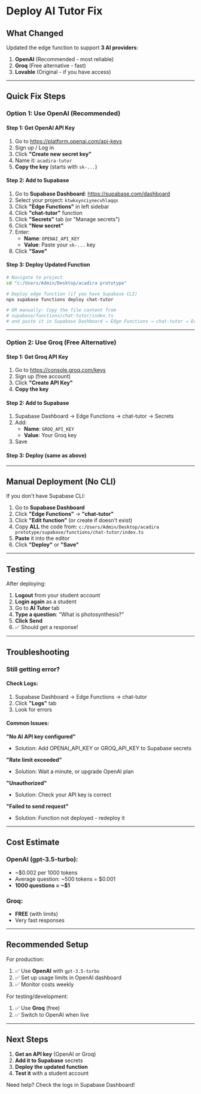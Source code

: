 # Deploy AI Tutor Fix

## What Changed
Updated the edge function to support **3 AI providers**:
1. **OpenAI** (Recommended - most reliable)
2. **Groq** (Free alternative - fast)
3. **Lovable** (Original - if you have access)

---

## Quick Fix Steps

### Option 1: Use OpenAI (Recommended)

#### Step 1: Get OpenAI API Key
1. Go to https://platform.openai.com/api-keys
2. Sign up / Log in
3. Click **"Create new secret key"**
4. Name it: `acadira-tutor`
5. **Copy the key** (starts with `sk-...`)

#### Step 2: Add to Supabase
1. Go to **Supabase Dashboard**: https://supabase.com/dashboard
2. Select your project: `ktwkxynciynecvhlaqqs`
3. Click **"Edge Functions"** in left sidebar
4. Click **"chat-tutor"** function
5. Click **"Secrets"** tab (or "Manage secrets")
6. Click **"New secret"**
7. Enter:
   - **Name**: `OPENAI_API_KEY`
   - **Value**: Paste your `sk-...` key
8. Click **"Save"**

#### Step 3: Deploy Updated Function
```bash
# Navigate to project
cd "c:/Users/Admin/Desktop/acadira prototype"

# Deploy edge function (if you have Supabase CLI)
npx supabase functions deploy chat-tutor

# OR manually: Copy the file content from
# supabase/functions/chat-tutor/index.ts
# and paste it in Supabase Dashboard → Edge Functions → chat-tutor → Edit
```

---

### Option 2: Use Groq (Free Alternative)

#### Step 1: Get Groq API Key
1. Go to https://console.groq.com/keys
2. Sign up (free account)
3. Click **"Create API Key"**
4. **Copy the key**

#### Step 2: Add to Supabase
1. Supabase Dashboard → Edge Functions → chat-tutor → Secrets
2. Add:
   - **Name**: `GROQ_API_KEY`
   - **Value**: Your Groq key
3. Save

#### Step 3: Deploy (same as above)

---

## Manual Deployment (No CLI)

If you don't have Supabase CLI:

1. Go to **Supabase Dashboard**
2. Click **"Edge Functions"** → **"chat-tutor"**
3. Click **"Edit function"** (or create if doesn't exist)
4. Copy **ALL** the code from:
   `c:/Users/Admin/Desktop/acadira prototype/supabase/functions/chat-tutor/index.ts`
5. **Paste** it into the editor
6. Click **"Deploy"** or **"Save"**

---

## Testing

After deploying:

1. **Logout** from your student account
2. **Login again** as a student
3. Go to **AI Tutor** tab
4. **Type a question**: "What is photosynthesis?"
5. **Click Send**
6. ✅ Should get a response!

---

## Troubleshooting

### Still getting error?

#### Check Logs:
1. Supabase Dashboard → Edge Functions → chat-tutor
2. Click **"Logs"** tab
3. Look for errors

#### Common Issues:

**"No AI API key configured"**
- Solution: Add OPENAI_API_KEY or GROQ_API_KEY to Supabase secrets

**"Rate limit exceeded"**
- Solution: Wait a minute, or upgrade OpenAI plan

**"Unauthorized"**
- Solution: Check your API key is correct

**"Failed to send request"**
- Solution: Function not deployed - redeploy it

---

## Cost Estimate

### OpenAI (gpt-3.5-turbo):
- ~$0.002 per 1000 tokens
- Average question: ~500 tokens = $0.001
- **1000 questions = ~$1**

### Groq:
- **FREE** (with limits)
- Very fast responses

---

## Recommended Setup

For production:
1. ✅ Use **OpenAI** with `gpt-3.5-turbo`
2. ✅ Set up usage limits in OpenAI dashboard
3. ✅ Monitor costs weekly

For testing/development:
1. ✅ Use **Groq** (free)
2. ✅ Switch to OpenAI when live

---

## Next Steps

1. **Get an API key** (OpenAI or Groq)
2. **Add it to Supabase** secrets
3. **Deploy the updated function**
4. **Test it** with a student account

Need help? Check the logs in Supabase Dashboard!
